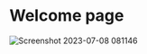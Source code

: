 # Welcome page
![Screenshot 2023-07-08 081146](https://github.com/daniellucas04/portfolio/assets/97129532/3e066312-5d05-4704-9404-4e99e9bbd683)
